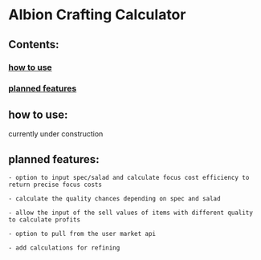 # Albion Crafting Calculator

## Contents:

### [how to use](#how-to-use)  
### [planned features](#planned-features)

## how to use:

currently under construction

## planned features:

    - option to input spec/salad and calculate focus cost efficiency to return precise focus costs

    - calculate the quality chances depending on spec and salad 

    - allow the input of the sell values of items with different quality to calculate profits

    - option to pull from the user market api

    - add calculations for refining 
